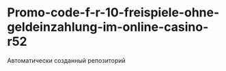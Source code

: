 # Promo-code-f-r-10-freispiele-ohne-geldeinzahlung-im-online-casino-r52
Автоматически созданный репозиторий
